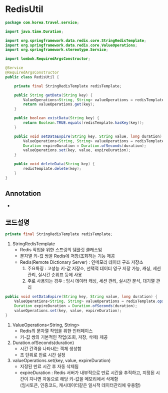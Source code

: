 # RedisUtil

```JAVA
package com.korea.travel.service;

import java.time.Duration;

import org.springframework.data.redis.core.StringRedisTemplate;
import org.springframework.data.redis.core.ValueOperations;
import org.springframework.stereotype.Service;

import lombok.RequiredArgsConstructor;

@Service
@RequiredArgsConstructor
public class RedisUtil {

    private final StringRedisTemplate redisTemplate;

    public String getData(String key) {
        ValueOperations<String, String> valueOperations = redisTemplate.opsForValue();
        return valueOperations.get(key);
    }

    public boolean existData(String key) {
        return Boolean.TRUE.equals(redisTemplate.hasKey(key));
    }

    public void setDataExpire(String key, String value, long duration) {
        ValueOperations<String, String> valueOperations = redisTemplate.opsForValue();
        Duration expireDuration = Duration.ofSeconds(duration);
        valueOperations.set(key, value, expireDuration);
    }

    public void deleteData(String key) {
        redisTemplate.delete(key);
    }
}
```

## Annotation

-

## 코드설명

```JAVA
private final StringRedisTemplate redisTemplate;
```
1. StringRedisTemplate
    - Redis 작업을 위한 스프링의 템플릿 클래스임
    - 문자열 키-값 쌍을 Redis에 저장/조회하는 기능 제공
    - Redis(Remote Dictionary Server) : 인메모리 데이터 구조 저장소
        1. 주요특징 : 고성능 키-값 저장소, 선택적 데이터 영구 저장 가능, 캐싱, 세션 관리, 실시간 순위표 등에 사용
        2. 주로 사용되는 경우 : 임시 데이터 캐싱, 세션 관리, 실시간 분석, 대기열 관리
```JAVA
public void setDataExpire(String key, String value, long duration) {
    ValueOperations<String, String> valueOperations = redisTemplate.opsForValue();
    Duration expireDuration = Duration.ofSeconds(duration);
    valueOperations.set(key, value, expireDuration);
}
```
1. ValueOperations<String, String\>
    - Redis의 문자열 작업을 위한 인터페이스
    - 키-값 쌍의 기본적인 작업(조회, 저장, 삭제) 제공
2. Duration.ofSeconds(duration)
    - 시간 간격을 나타내는 객체 생성함
    - 초 단위로 만료 시간 설정
3. valueOperations.set(key, value, expireDuration)
    - 지정된 만료 시간 후 자동 삭제됨
    - expireDuration : Redis 서버가 내부적으로 만료 시간을 추적하고, 지정된 시간이 지나면 자동으로 해당 키-값을 메모리에서 삭제함
    <br>(임시토큰, 인증코드, 캐시데이터같은 일시적 데이터관리에 유용함)